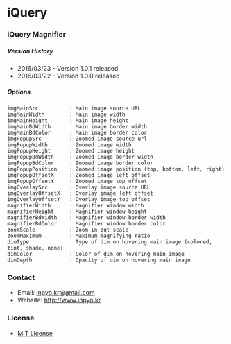 # iQuery

### iQuery Magnifier

##### Version History
- 2016/03/23 - Version 1.0.1 released
- 2016/03/22 - Version 1.0.0 released

##### Options
    imgMainSrc			: Main image source URL
    imgMainWidth		: Main image width
    imgMainHeight		: Main image height
    imgMainBdWidth		: Main image border width
    imgMainBdColor		: Main image border color
    imgPopupSrc			: Zoomed image source url
    imgPopupWidth		: Zoomed image width
    imgPopupHeight		: Zoomed image height
    imgPopupBdWidth		: Zoomed image border width
    imgPopupBdColor		: Zoomed image border color
    imgPopupPosition	: Zoomed image position (top, bottom, left, right)
    imgPopupOffsetX		: Zoomed image left offset
    imgPopupOffsetY		: Zoomed image top offset
    imgOverlaySrc		: Overlay image source URL
    imgOverlayOffsetX	: Overlay image left offset
    imgOverlayOffsetY	: Overlay image top offset
    magnifierWidth		: Magnifier window width
    magnifierHeight		: Magnifier window height
    magnifierBdWidth	: Magnifier window border width
    magnifierBdColor	: Magnifier window border color
    zoomScale			: Zoom-in-out scale
    zoomMaximum			: Maximum magnifying ratio
    dimType				: Type of dim on hovering main image (colored, tint, shade, none)
    dimColor			: Color of dim on hovering main image
    dimDepth			: Opacity of dim on hovering main image

### Contact
- Email: inpyo.kr@gmail.com
- Website: http://www.inpyo.kr

### License
- [MIT License](https://opensource.org/licenses/MIT)
